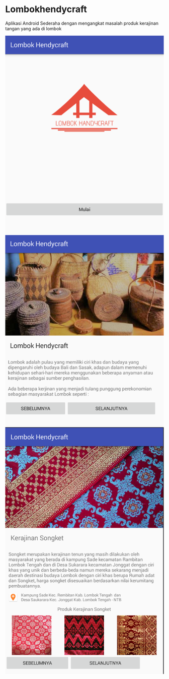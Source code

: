 # Lombokhendycraft
Aplikasi Android Sederaha dengan mengangkat masalah produk kerajinan tangan yang ada di lombok 

![Alt text](https://raw.githubusercontent.com/jihadul4kbar/Lombokhendycraft/master/preview/halaman%20depan.png?raw=true "Halaman Utama")
![Alt text](https://raw.githubusercontent.com/jihadul4kbar/Lombokhendycraft/master/preview/pendahuluan.png)
![Alt text](https://raw.githubusercontent.com/jihadul4kbar/Lombokhendycraft/master/preview/produk.png)
